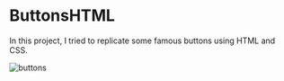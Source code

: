 # ButtonsHTML
In this project, I tried to replicate some famous buttons using HTML and CSS.

![buttons](https://user-images.githubusercontent.com/107762231/226155635-3cd97463-0ce4-4761-882a-b3908e522ebe.jpg)
